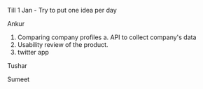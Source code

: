 Till 1 Jan - Try to put one idea per day 

Ankur
1. Comparing company profiles
 a. API to collect company's data
2. Usability review of the product.
3. twitter app

Tushar




Sumeet




